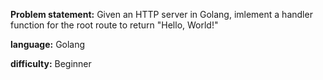 **Problem statement:** Given an HTTP server in Golang, imlement a handler function for the root
route to return "Hello, World!"

**language:** Golang

**difficulty:** Beginner
